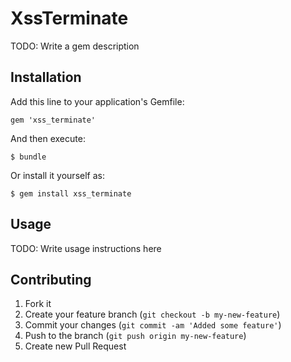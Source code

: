 # XssTerminate

TODO: Write a gem description

## Installation

Add this line to your application's Gemfile:

    gem 'xss_terminate'

And then execute:

    $ bundle

Or install it yourself as:

    $ gem install xss_terminate

## Usage

TODO: Write usage instructions here

## Contributing

1. Fork it
2. Create your feature branch (`git checkout -b my-new-feature`)
3. Commit your changes (`git commit -am 'Added some feature'`)
4. Push to the branch (`git push origin my-new-feature`)
5. Create new Pull Request
